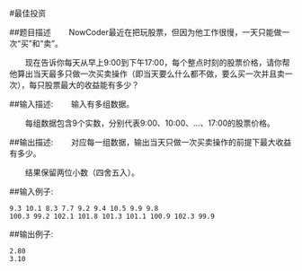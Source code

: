 #最佳投资

##题目描述
　　NowCoder最近在把玩股票，但因为他工作很慢，一天只能做一次“买”和“卖”。

　　现在告诉你每天从早上9:00到下午17:00，每个整点时刻的股票价格，请你帮他算出当天最多只做一次买卖操作（即当天要么什么都不做，要么买一次并且卖一次），每只股票最大的收益能有多少？

##输入描述:
　　输入有多组数据。

　　每组数据包含9个实数，分别代表9:00、10:00、...、17:00的股票价格。

##输出描述:
　　对应每一组数据，输出当天只做一次买卖操作的前提下最大收益有多少。

　　结果保留两位小数（四舍五入）。

##输入例子:
```
9.3 10.1 8.3 7.7 9.2 9.4 10.5 9.9 9.8
100.3 99.2 102.1 101.8 101.3 101.1 100.9 102.3 99.9
```
##输出例子:
```
2.80
3.10
```